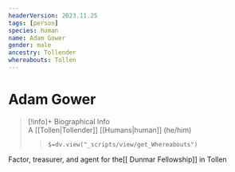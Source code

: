 ```yaml
---
headerVersion: 2023.11.25
tags: [person]
species: human
name: Adam Gower
gender: male
ancestry: Tollender
whereabouts: Tollen
---
```

# Adam Gower
>[!info]+ Biographical Info  
> A [[Tollen|Tollender]] [[Humans|human]] (he/him)  
>> `$=dv.view("_scripts/view/get_Whereabouts")`

Factor, treasurer, and agent for the[[ Dunmar Fellowship]] in Tollen